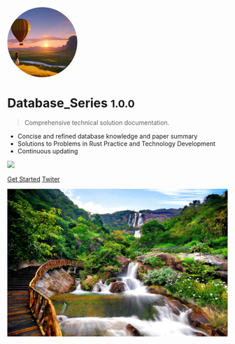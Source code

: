 <img width="160px" style="border-radius: 50%" bor src="_media/hot.jpg">


# Database_Series <small>1.0.0</small>

> Comprehensive technical solution documentation.

- Concise and refined database knowledge and paper summary
- Solutions to Problems in Rust Practice and Technology Development
- Continuous updating

![](https://img.shields.io/badge/%E6%91%B8%E9%B1%BC-%E7%A8%8B%E5%BA%8F%E5%91%98-green)


[Get Started](README.md)
[Twiter](/)

<!-- 背景图片 -->
![](_media/bg.jpg)


